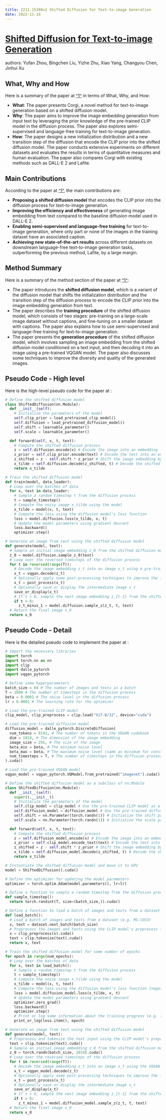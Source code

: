 ```yaml
---
title: 2211.15388v2 Shifted Diffusion for Text-to-image Generation
date: 2022-11-16
---
```


# [Shifted Diffusion for Text-to-image Generation](http://arxiv.org/abs/2211.15388v2)

authors: Yufan Zhou, Bingchen Liu, Yizhe Zhu, Xiao Yang, Changyou Chen, Jinhui Xu


## What, Why and How

[1]: https://arxiv.org/abs/2211.15388 "[2211.15388] Shifted Diffusion for Text-to-image Generation - arXiv.org"
[2]: https://tex.stackexchange.com/questions/186068/how-to-upload-latex-generated-pdf-paper-to-arxiv-without-latex-sources "How to upload LaTeX-generated pdf paper to arXiv without LaTeX sources ..."
[3]: https://arxiv.org/pdf/2211.15388v2.pdf "arXiv.org e-Print archive"

Here is a summary of the paper at [^1^][1] in terms of What, Why, and How:

- **What**: The paper presents Corgi, a novel method for text-to-image generation based on a shifted diffusion model.
- **Why**: The paper aims to improve the image embedding generation from input text by leveraging the prior knowledge of the pre-trained CLIP model in the diffusion process. The paper also explores semi-supervised and language-free training for text-to-image generation.
- **How**: The paper designs a new initialization distribution and a new transition step of the diffusion that encode the CLIP prior into the shifted diffusion model. The paper conducts extensive experiments on different datasets and evaluates the results in terms of quantitative measures and human evaluation. The paper also compares Corgi with existing methods such as DALL-E 2 and Lafite.

## Main Contributions

[1]: https://arxiv.org/abs/2211.15388 "[2211.15388] Shifted Diffusion for Text-to-image Generation - arXiv.org"
[2]: https://tex.stackexchange.com/questions/186068/how-to-upload-latex-generated-pdf-paper-to-arxiv-without-latex-sources "How to upload LaTeX-generated pdf paper to arXiv without LaTeX sources ..."
[3]: https://arxiv.org/pdf/2211.15388v2.pdf "arXiv.org e-Print archive"

According to the paper at [^1^][1], the main contributions are:

- **Proposing a shifted diffusion model** that encodes the CLIP prior into the diffusion process for text-to-image generation.
- **Improving the efficiency and effectiveness** of generating image embedding from text compared to the baseline diffusion model used in DALL-E 2.
- **Enabling semi-supervised and language-free training** for text-to-image generation, where only part or none of the images in the training dataset have an associated caption.
- **Achieving new state-of-the-art results** across different datasets on downstream language-free text-to-image generation tasks, outperforming the previous method, Lafite, by a large margin.

## Method Summary

[1]: https://arxiv.org/abs/2211.15388 "[2211.15388] Shifted Diffusion for Text-to-image Generation - arXiv.org"
[2]: https://tex.stackexchange.com/questions/186068/how-to-upload-latex-generated-pdf-paper-to-arxiv-without-latex-sources "How to upload LaTeX-generated pdf paper to arXiv without LaTeX sources ..."
[3]: https://arxiv.org/pdf/2211.15388v2.pdf "arXiv.org e-Print archive"

Here is a summary of the method section of the paper at [^1^][1]:

- The paper introduces the **shifted diffusion model**, which is a variant of the diffusion model that shifts the initialization distribution and the transition step of the diffusion process to encode the CLIP prior into the image embedding generation from text.
- The paper describes the **training procedure** of the shifted diffusion model, which consists of two stages: pre-training on a large-scale image dataset without captions, and fine-tuning on a smaller dataset with captions. The paper also explains how to use semi-supervised and language-free training for text-to-image generation.
- The paper presents the **generation procedure** of the shifted diffusion model, which involves sampling an image embedding from the shifted diffusion model conditioned on a text input, and then decoding it into an image using a pre-trained VQGAN model. The paper also discusses some techniques to improve the diversity and quality of the generated images.

## Pseudo Code - High level

Here is the high-level pseudo code for the paper at :

```python
# Define the shifted diffusion model
class ShiftedDiffusion(nn.Module):
  def __init__(self):
    # Initialize the parameters of the model
    self.clip_prior = load_pretrained_clip_model()
    self.diffusion = load_pretrained_diffusion_model()
    self.shift = learnable_parameter()
    self.scale = learnable_parameter()

  def forward(self, x, t, text):
    # Compute the shifted diffusion process
    z = self.diffusion.encode(x) # Encode the image into an embedding
    z_prior = self.clip_prior.encode(text) # Encode the text into an embedding
    z_shifted = z - self.shift * z_prior # Shift the image embedding by the text embedding
    x_tilde = self.diffusion.decode(z_shifted, t) # Decode the shifted embedding into a noisy image
    return x_tilde

# Train the shifted diffusion model
def train(model, data_loader):
  # Loop over the batches of data
  for x, text in data_loader:
    # Sample a random timestep t from the diffusion process
    t = sample_timestep()
    # Compute the noisy image x_tilde using the model
    x_tilde = model(x, t, text)
    # Compute the loss using the diffusion model's loss function
    loss = model.diffusion.loss(x_tilde, x, t)
    # Update the model parameters using gradient descent
    loss.backward()
    optimizer.step()

# Generate an image from text using the shifted diffusion model
def generate(model, text):
  # Sample an initial image embedding z_0 from the shifted diffusion model's initialization distribution
  z_0 = model.diffusion.sample_z_0(text)
  # Loop over the reversed timesteps of the diffusion process
  for t in reversed(range(T)):
    # Decode the image embedding z_t into an image x_t using a pre-trained VQGAN model
    x_t = vqgan.decode(z_t)
    # Optionally apply some post-processing techniques to improve the image quality and diversity
    x_t = post_process(x_t)
    # Optionally save or display the intermediate image x_t
    save_or_display(x_t)
    # If t > 0, sample the next image embedding z_{t-1} from the shifted diffusion model's transition distribution
    if t > 0:
      z_t_minus_1 = model.diffusion.sample_z(z_t, t, text)
  # Return the final image x_0
  return x_0
```

## Pseudo Code - Detail

Here is the detailed pseudo code to implement the paper at :

```python
# Import the necessary libraries
import torch
import torch.nn as nn
import clip
import dalle_pytorch
import vqgan_pytorch

# Define some hyperparameters
batch_size = 64 # The number of images and texts in a batch
T = 1000 # The number of timesteps in the diffusion process
beta = 0.0001 # The noise level in the diffusion process
lr = 0.0001 # The learning rate for the optimizer

# Load the pre-trained CLIP model
clip_model, clip_preprocess = clip.load("ViT-B/32", device="cuda")

# Load the pre-trained diffusion model
diffusion_model = dalle_pytorch.DiscreteDiffusion(
  num_tokens = 8192, # The number of tokens in the VQGAN codebook
  dim = 1024, # The dimension of the image embedding
  image_size = 256, # The size of the image
  beta_min = beta, # The minimum noise level
  beta_max = beta, # The maximum noise level (same as minimum for constant noise)
  num_timesteps = T, # The number of timesteps in the diffusion process
).cuda()

# Load the pre-trained VQGAN model
vqgan_model = vqgan_pytorch.VQModel.from_pretrained("imagenet").cuda()

# Define the shifted diffusion model as a subclass of nn.Module
class ShiftedDiffusion(nn.Module):
  def __init__(self):
    super().__init__()
    # Initialize the parameters of the model
    self.clip_model = clip_model # Use the pre-trained CLIP model as a submodule
    self.diffusion_model = diffusion_model # Use the pre-trained diffusion model as a submodule
    self.shift = nn.Parameter(torch.randn(1)) # Initialize the shift parameter as a learnable scalar
    self.scale = nn.Parameter(torch.randn(1)) # Initialize the scale parameter as a learnable scalar

  def forward(self, x, t, text):
    # Compute the shifted diffusion process
    z = self.diffusion_model.encode(x) # Encode the image into an embedding using the diffusion model's encoder
    z_prior = self.clip_model.encode_text(text) # Encode the text into an embedding using the CLIP model's text encoder
    z_shifted = z - self.shift * z_prior # Shift the image embedding by the text embedding scaled by the shift parameter
    x_tilde = self.diffusion_model.decode(z_shifted, t) # Decode the shifted embedding into a noisy image using the diffusion model's decoder
    return x_tilde

# Instantiate the shifted diffusion model and move it to GPU
model = ShiftedDiffusion().cuda()

# Define the optimizer for updating the model parameters
optimizer = torch.optim.Adam(model.parameters(), lr=lr)

# Define a function to sample a random timestep from the diffusion process
def sample_timestep():
  return torch.randint(T, size=(batch_size,)).cuda()

# Define a function to load a batch of images and texts from a dataset (e.g. MS-COCO)
def load_batch():
  # Load a batch of images and texts from a dataset (e.g. MS-COCO)
  x, text = dataset.next_batch(batch_size)
  # Preprocess the images and texts using the CLIP model's preprocess function
  x = clip_preprocess(x).cuda()
  text = clip.tokenize(text).cuda()
  return x, text

# Train the shifted diffusion model for some number of epochs
for epoch in range(num_epochs):
  # Loop over the batches of data
  for x, text in load_batch():
    # Sample a random timestep t from the diffusion process
    t = sample_timestep()
    # Compute the noisy image x_tilde using the model
    x_tilde = model(x, t, text)
    # Compute the loss using the diffusion model's loss function (negative log-likelihood)
    loss = model.diffusion_model.loss(x_tilde, x, t)
    # Update the model parameters using gradient descent
    optimizer.zero_grad()
    loss.backward()
    optimizer.step()
    # Print or log some information about the training progress (e.g. loss value, epoch number, etc.)
    print_or_log(loss.item(), epoch)

# Generate an image from text using the shifted diffusion model
def generate(model, text):
  # Preprocess and tokenize the text input using the CLIP model's preprocess function
  text = clip.tokenize(text).cuda()
  # Sample an initial image embedding z_0 from the shifted diffusion model's initialization distribution (standard normal)
  z_0 = torch.randn(batch_size, 1024).cuda()
  # Loop over the reversed timesteps of the diffusion process
  for t in reversed(range(T)):
    # Decode the image embedding z_t into an image x_t using the VQGAN model's decoder
    x_t = vqgan_model.decode(z_t)
    # Optionally apply some post-processing techniques to improve the image quality and diversity (e.g. contrast adjustment, style transfer, etc.)
    x_t = post_process(x_t)
    # Optionally save or display the intermediate image x_t
    save_or_display(x_t)
    # If t > 0, sample the next image embedding z_{t-1} from the shifted diffusion model's transition distribution (Gaussian with mean and variance computed by the diffusion model)
    if t > 0:
      z_t_minus_1 = model.diffusion_model.sample_z(z_t, t, text)
  # Return the final image x_0
  return x_0
```